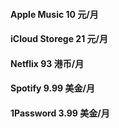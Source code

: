 #### Apple Music 10 元/月
#### iCloud Storege 21 元/月
#### Netflix 93 港币/月
#### Spotify 9.99 美金/月
#### 1Password 3.99 美金/月
